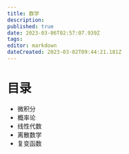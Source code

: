```yaml
---
title: 数学
description: 
published: true
date: 2023-03-06T02:57:07.939Z
tags: 
editor: markdown
dateCreated: 2023-03-02T09:44:21.181Z
---
```


# 目录

- 微积分
- 概率论
- 线性代数
- 离散数学
- 复变函数
